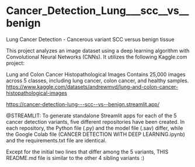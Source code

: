 # Cancer_Detection_Lung___scc__vs__benign
Lung Cancer Detection - Cancerous variant SCC  versus  benign tissue

This project analyzes an image dataset using a deep learning algorithm with Convolutional Neural Networks (CNNs). It utilizes the following Kaggle.com project:

Lung and Colon Cancer Histopathological Images Contains 25,000 images across 5 classes, including lung cancer, colon cancer, and healthy samples. https://www.kaggle.com/datasets/andrewmvd/lung-and-colon-cancer-histopathological-images

https://cancer-detection-lung---scc--vs--benign.streamlit.app/

@STREAMLIT: To generate standalone Streamlit apps for each of the 5 cancer detection variants, five different repositories have been created. In each repository, the Python file (.py) and the model file (.sav) differ, while the Google Colab file (CANCER DETECTION WITH DEEP LEARNING.ipynb) and the requirements.txt file are identical.

Except for the initial two lines that differ among the 5 variants, THIS README.md file is similar to the other 4 sibling variants :)
